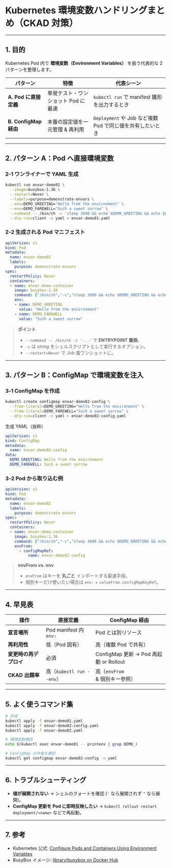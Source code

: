 # Kubernetes 環境変数ハンドリングまとめ（CKAD 対策）

---

## 1. 目的

Kubernetes Pod 内で **環境変数（Environment Variables）** を扱う代表的な 2 パターンを整理します。

| パターン                | 特徴                   | 代表シーン                                    |
| ------------------- | -------------------- | ---------------------------------------- |
| **A. Pod に直接定義**    | 単発テスト・ワンショット Pod に最速 | `kubectl run` で manifest 雛形を出力するとき       |
| **B. ConfigMap 経由** | 本番の設定値を一元管理 & 再利用    | `Deployment` や Job など複数 Pod で同じ値を共有したいとき |

---

## 2. パターン A：Pod へ直接環境変数

### 2‑1 ワンライナーで YAML 生成

```bash
kubectl run envar-demo01 \
  --image=busybox:1.36 \
  --restart=Never \
  --labels=purpose=demonstrate-envars \
  --env=DEMO_GREETING="Hello from the environment" \
  --env=DEMO_FAREWELL="Such a sweet sorrow" \
  --command -- /bin/sh -c 'sleep 3600 && echo $DEMO_GREETING && echo $DEMO_FAREWELL' \
  --dry-run=client -o yaml > envar-demo01.yaml
```

### 2‑2 生成される Pod マニフェスト

```yaml
apiVersion: v1
kind: Pod
metadata:
  name: envar-demo01
  labels:
    purpose: demonstrate-envars
spec:
  restartPolicy: Never
  containers:
  - name: envar-demo-container
    image: busybox:1.36
    command: ["/bin/sh","-c","sleep 3600 && echo $DEMO_GREETING && echo $DEMO_FAREWELL"]
    env:
    - name: DEMO_GREETING
      value: "Hello from the environment"
    - name: DEMO_FAREWELL
      value: "Such a sweet sorrow"
```

> **ポイント**
>
> * `--command -- /bin/sh -c '...'` で **ENTRYPOINT 置換**。
> * `-c` は *string* をシェルスクリプトとして実行するオプション。
> * `--restart=Never` で Job 風ワンショットに。

---

## 3. パターン B：ConfigMap で環境変数を注入

### 3‑1 ConfigMap を作成

```bash
kubectl create configmap envar-demo02-config \
  --from-literal=DEMO_GREETING="Hello from the environment" \
  --from-literal=DEMO_FAREWELL="Such a sweet sorrow" \
  --dry-run=client -o yaml > envar-demo02-config.yaml
```

生成 YAML（抜粋）

```yaml
apiVersion: v1
kind: ConfigMap
metadata:
  name: envar-demo02-config
data:
  DEMO_GREETING: Hello from the environment
  DEMO_FAREWELL: Such a sweet sorrow
```

### 3‑2 Pod から取り込む例

```yaml
apiVersion: v1
kind: Pod
metadata:
  name: envar-demo02
  labels:
    purpose: demonstrate-envars
spec:
  restartPolicy: Never
  containers:
  - name: envar-demo-container
    image: busybox:1.36
    command: ["/bin/sh","-c","sleep 3600 && echo $DEMO_GREETING && echo $DEMO_FAREWELL"]
    envFrom:
      - configMapRef:
          name: envar-demo02-config
```

> **envFrom vs. env**
>
> * `envFrom` はキーを **丸ごと** インポートする最速手段。
> * 個別キーだけ使いたい場合は `env:` + `valueFrom.configMapKeyRef`。

---

## 4. 早見表

| 操作            | 直接定義                   | ConfigMap 経由                      |
| ------------- | ---------------------- | --------------------------------- |
| **宣言場所**      | Pod manifest 内 `env:`  | Pod とは別リソース                       |
| **再利用性**      | 低（Pod 固有）              | 高（複数 Pod で共有）                     |
| **変更時の再デプロイ** | 必須                     | ConfigMap 更新 → Pod 再起動 or Rollout |
| **CKAD 出題率**  | 高（`kubectl run --env`） | 高（`envFrom` & 個別キー参照）             |

---

## 5. よく使うコマンド集

```bash
# 作成
kubectl apply -f envar-demo01.yaml
kubectl apply -f envar-demo02-config.yaml
kubectl apply -f envar-demo02.yaml

# 環境変数確認
echo $(kubectl exec envar-demo01 -- printenv | grep DEMO_)

# ConfigMap の中身を確認
kubectl get configmap envar-demo02-config -o yaml
```

---

## 6. トラブルシューティング

* **値が展開されない** → シェルのクォートを確認 (`'` なら展開されず `"` なら展開)。
* **ConfigMap 更新を Pod に即時反映したい** → `kubectl rollout restart deployment/<name>` などで再起動。

---

## 7. 参考

* Kubernetes 公式: [Configure Pods and Containers Using Environment Variables](https://kubernetes.io/docs/tasks/inject-data-application/define-environment-variable-container/)
* BusyBox イメージ: [library/busybox on Docker Hub](https://hub.docker.com/_/busybox/)
